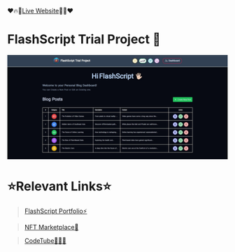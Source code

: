 ❤️🔥🔗[Live Website](https://flashscript.vercel.app/en)🔗🔥❤️

# FlashScript Trial Project 🔨
![Home Page](./public/readme-image.jpg)

# ⭐Relevant Links⭐
> [FlashScript Portfolio⚡](https://flashscript.vercel.app/en)

> [NFT Marketplace🛒](https://nft-marketplace---flash-script.vercel.app/en)

>[CodeTube👨🏻‍💻](https://codetube-flashscript.netlify.app/)</h1>